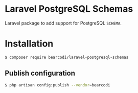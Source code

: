 # Laravel PostgreSQL Schemas

Laravel package to add support for PostgreSQL `SCHEMA`.

# Installation

```bash
$ composer require bearcodi/laravel-postgresql-schemas
```

## Publish configuration

```bash
$ php artisan config:publish --vendor=bearcodi
```
